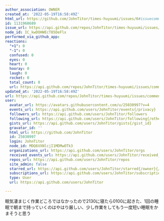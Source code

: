 ```yaml
---
author_association: OWNER
created_at: '2022-05-19T16:58:49Z'
html_url: https://github.com/JohnTitor/times-huyuumi/issues/6#issuecomment-1131960689
id: 1131960689
issue_url: https://api.github.com/repos/JohnTitor/times-huyuumi/issues/6
node_id: IC_kwDOHWEcT85DeFlx
performed_via_github_app: 
reactions:
  "+1": 0
  "-1": 0
  confused: 0
  eyes: 0
  heart: 0
  hooray: 0
  laugh: 0
  rocket: 0
  total_count: 0
  url: https://api.github.com/repos/JohnTitor/times-huyuumi/issues/comments/1131960689/reactions
updated_at: '2022-05-19T16:58:49Z'
url: https://api.github.com/repos/JohnTitor/times-huyuumi/issues/comments/1131960689
user:
  avatar_url: https://avatars.githubusercontent.com/u/25030997?v=4
  events_url: https://api.github.com/users/JohnTitor/events{/privacy}
  followers_url: https://api.github.com/users/JohnTitor/followers
  following_url: https://api.github.com/users/JohnTitor/following{/other_user}
  gists_url: https://api.github.com/users/JohnTitor/gists{/gist_id}
  gravatar_id: ''
  html_url: https://github.com/JohnTitor
  id: 25030997
  login: JohnTitor
  node_id: MDQ6VXNlcjI1MDMwOTk3
  organizations_url: https://api.github.com/users/JohnTitor/orgs
  received_events_url: https://api.github.com/users/JohnTitor/received_events
  repos_url: https://api.github.com/users/JohnTitor/repos
  site_admin: false
  starred_url: https://api.github.com/users/JohnTitor/starred{/owner}{/repo}
  subscriptions_url: https://api.github.com/users/JohnTitor/subscriptions
  type: User
  url: https://api.github.com/users/JohnTitor

---
```

眠気凄まじく作業どころではなかったので2130に寝たら0100に起きた、1回の睡眠で朝まで持っていくのはやはり厳しい、少し作業をしてもう一度短い睡眠をかまそうと思う